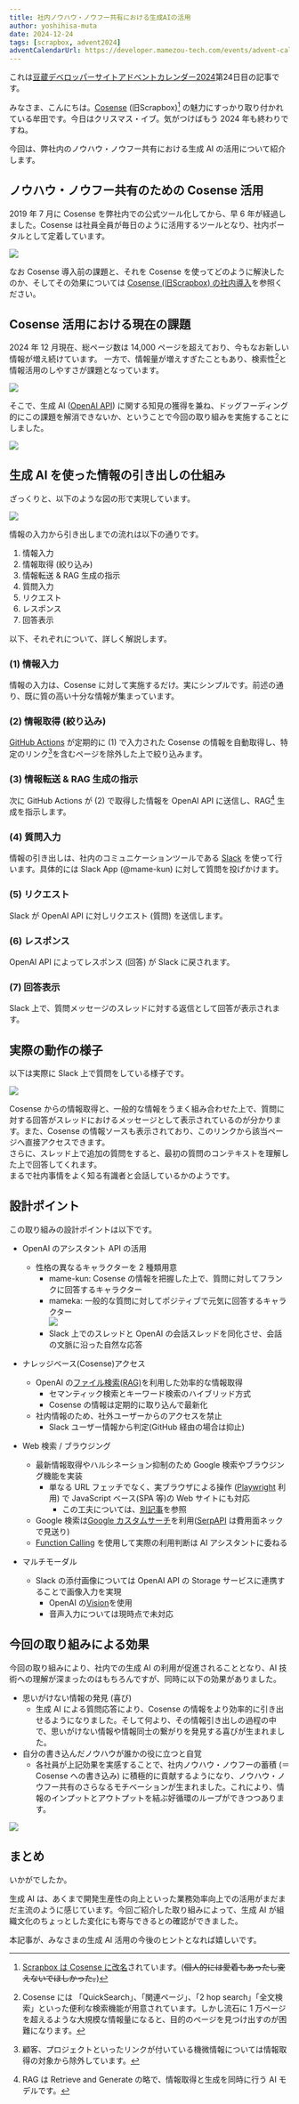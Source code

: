 ```yaml
---
title: 社内ノウハウ・ノウフー共有における生成AIの活用
author: yoshihisa-muta
date: 2024-12-24
tags: [scrapbox, advent2024]
adventCalendarUrl: https://developer.mamezou-tech.com/events/advent-calendar/2024/
---
```


これは[豆蔵デベロッパーサイトアドベントカレンダー2024](/events/advent-calendar/2024/)第24日目の記事です。

みなさま、こんにちは。[Cosense](http://cosen.se) (旧Scrapbox)[^1] の魅力にすっかり取り付かれている牟田です。今日はクリスマス・イブ。気がつけばもう 2024 年も終わりですね。

[^1]: [Scrapbox は Cosense に改名](https://corp.helpfeel.com/news/pressrelease-20240521)されています。(~~個人的には愛着もあったし変えないでほしかった。~~)

今回は、弊社内のノウハウ・ノウフー共有における生成 AI の活用について紹介します。

## ノウハウ・ノウフー共有のための Cosense 活用

2019 年 7 月に Cosense を弊社内での公式ツール化してから、早 6 年が経過しました。Cosense は社員全員が毎日のように活用するツールとなり、社内ポータルとして定着しています。

![](https://i.gyazo.com/9f66dcad9f0c37a203d50ea1bc35f41e.png)

なお Cosense 導入前の課題と、それを Cosense を使ってどのように解決したのか、そしてその効果については [Cosense (旧Scrapbox) の社内導入](/blogs/2022/01/05/installing-scrapbox/)を参照ください。

## Cosense 活用における現在の課題

2024 年 12 月現在、総ページ数は 14,000 ページを超えており、今もなお新しい情報が増え続けています。
一方で、情報量が増えすぎたこともあり、検索性[^2]と情報活用のしやすさが課題となっています。

[^2]: Cosense には 「QuickSearch」、「関連ページ」、「2 hop search」「全文検索」といった便利な検索機能が用意されています。しかし流石に 1 万ページを超えるような大規模な情報量になると、目的のページを見つけ出すのが困難になります。

![](https://i.gyazo.com/aca4b2a833d40992963d4f13d141cca9.png)

そこで、生成 AI ([OpenAI API](https://openai.com/index/openai-api/)) に関する知見の獲得を兼ね、ドッグフーディング的にこの課題を解消できないか、ということで今回の取り組みを実施することにしました。

![](https://i.gyazo.com/6f800b245867b35744ef6e0006dfd0c6.png)

## 生成 AI を使った情報の引き出しの仕組み

ざっくりと、以下のような図の形で実現しています。

![](https://i.gyazo.com/1ebb56fffe145c6c2cc806fbcad11771.png)

情報の入力から引き出しまでの流れは以下の通りです。
1. 情報入力
2. 情報取得 (絞り込み)
3. 情報転送 & RAG 生成の指示
4. 質問入力
5. リクエスト
6. レスポンス
7. 回答表示

以下、それぞれについて、詳しく解説します。
### (1) 情報入力  
情報の入力は、Cosense に対して実施するだけ。実にシンプルです。前述の通り、既に質の高い十分な情報が集まっています。

### (2) 情報取得 (絞り込み)  
[GitHub Actions](https://github.co.jp/features/actions) が定期的に (1) で入力された Cosense の情報を自動取得し、特定のリンク[^3]を含むページを除外した上で絞り込みます。  
[^3]:顧客、プロジェクトといったリンクが付いている機微情報については情報取得の対象から除外しています。

### (3) 情報転送 & RAG 生成の指示  
次に GitHub Actions が (2) で取得した情報を OpenAI API に送信し、RAG[^4] 生成を指示します。  
[^4]: RAG は Retrieve and Generate の略で、情報取得と生成を同時に行う AI モデルです。

### (4) 質問入力  
情報の引き出しは、社内のコミュニケーションツールである [Slack](https://slack.com/) を使って行います。具体的には Slack App (@mame-kun) に対して質問を投げかけます。

### (5) リクエスト  
Slack が OpenAI API に対しリクエスト (質問) を送信します。

### (6) レスポンス  
OpenAI API によってレスポンス (回答) が Slack に戻されます。

### (7) 回答表示  
Slack 上で、質問メッセージのスレッドに対する返信として回答が表示されます。

## 実際の動作の様子

以下は実際に Slack 上で質問をしている様子です。

![](https://i.gyazo.com/a9a9f84d48a75dab814c1b05aa9e3104.png)

Cosense からの情報取得と、一般的な情報をうまく組み合わせた上で、質問に対する回答がスレッドにおけるメッセージとして表示されているのが分かります。また、Cosense の情報ソースも表示されており、このリンクから該当ページへ直接アクセスできます。  
さらに、スレッド上で追加の質問をすると、最初の質問のコンテキストを理解した上で回答してくれます。  
まるで社内事情をよく知る有識者と会話しているかのようです。

## 設計ポイント

この取り組みの設計ポイントは以下です。

 - OpenAI のアシスタント API の活用
   - 性格の異なるキャラクターを 2 種類用意
     - mame-kun: Cosense の情報を把握した上で、質問に対してフランクに回答するキャラクター
     - mameka: 一般的な質問に対してポジティブで元気に回答するキャラクター  
     ![](https://i.gyazo.com/92ff185ff11411c67dd9e405e0d77b81.png)  
     - Slack 上でのスレッドと OpenAI の会話スレッドを同化させ、会話の文脈に沿った自然な応答
    
 
 - ナレッジベース(Cosense)アクセス
   - OpenAI の[ファイル検索(RAG)](https://platform.openai.com/docs/assistants/tools/file-search)を利用した効率的な情報取得
     - セマンティック検索とキーワード検索のハイブリッド方式
	 - Cosense の情報は定期的に取り込んで最新化
   - 社内情報のため、社外ユーザーからのアクセスを禁止
	 - Slack ユーザー情報から判定(GitHub 経由の場合は抑止)

 
 - Web 検索 / ブラウジング
    - 最新情報取得やハルシネーション抑制のため Google 検索やブラウジング機能を実装
      - 単なる URL フェッチでなく、実ブラウザによる操作 ([Playwright](https://playwright.dev/) 利用) で JavaScript ベース(SPA 等)の Web サイトにも対応
        - この工夫については、[別記事](/blogs/2024/07/19/lambda-playwright-container-tips/)を参照
    - Google 検索は[Google カスタムサーチ](https://programmablesearchengine.google.com/about/)を利用([SerpAPI](https://serpapi.com/) は費用面ネックで見送り)
    - [Function Calling](https://platform.openai.com/docs/assistants/tools/function-calling) を使用して実際の利用判断は AI アシスタントに委ねる
 
 
 - マルチモーダル
    - Slack の添付画像については OpenAI API の Storage サービスに連携することで画像入力を実現
      - OpenAI の[Vision](https://platform.openai.com/docs/guides/vision)を使用
      - 音声入力については現時点で未対応

## 今回の取り組みによる効果

今回の取り組みにより、社内での生成 AI の利用が促進されることとなり、AI 技術への理解が深まったのはもちろんですが、同時に以下の効果がありました。

 - 思いがけない情報の発見 (喜び)
   - 生成 AI による質問応答により、Cosense の情報をより効率的に引き出せるようになりました。そして何より、その情報引き出しの過程の中で、思いがけない情報や情報同士の繋がりを発見する喜びが生まれました。
 - 自分の書き込んだノウハウが誰かの役に立つと自覚
   - 各社員が上記効果を実感することで、社内ノウハウ・ノウフーの蓄積 (＝Cosense への書き込み) に積極的に貢献するようになり、ノウハウ・ノウフー共有のさらなるモチベーションが生まれました。これにより、情報のインプットとアウトプットを結ぶ好循環のループができつつあります。

![](https://i.gyazo.com/17c15bf0894ad21bfba74d336fd8e1fa.png)

## まとめ
いかがでしたか。

生成 AI は、あくまで開発生産性の向上といった業務効率向上での活用がまだまだ主流のように感じています。今回ご紹介した取り組みによって、生成 AI が組織文化のちょっとした変化にも寄与できるとの確認ができました。

本記事が、みなさまの生成 AI 活用の今後のヒントとなれば嬉しいです。